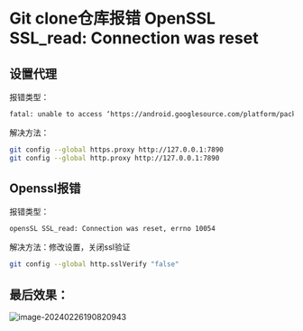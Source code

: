 # Git clone仓库报错 OpenSSL SSL_read: Connection was reset

## 设置代理

报错类型：

```bash
fatal: unable to access ‘https://android.googlesource.com/platform/packages/apps/Messaging/‘: Failed to connect to android.googlesource.com port 443: Timed out
```

解决方法：

```bash
git config --global https.proxy http://127.0.0.1:7890
git config --global http.proxy http://127.0.0.1:7890
```

## Openssl报错

报错类型：

```bash
opensSL SSL_read: Connection was reset, errno 10054
```

解决方法：修改设置，关闭ssl验证

```bash
git config --global http.sslVerify "false"
```

## 最后效果：

![image-20240226190820943](https://dezhi0730.oss-cn-hongkong.aliyuncs.com/dezhi0730/image-20240226190820943.png)

